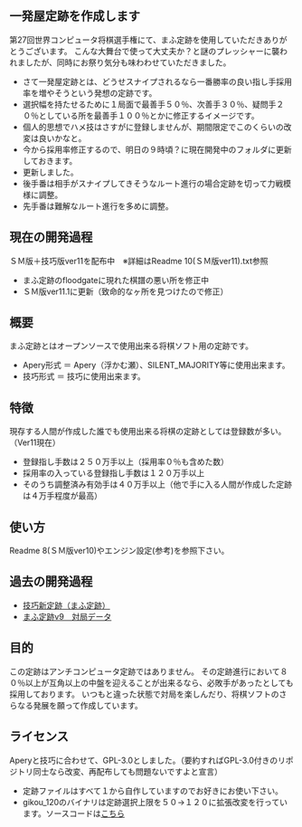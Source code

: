 ﻿## 一発屋定跡を作成します
第27回世界コンピュータ将棋選手権にて、まふ定跡を使用していただきありがとうございます。
こんな大舞台で使って大丈夫か？と謎のプレッシャーに襲われましたが、同時にお祭り気分も味わわせていただきました。
- さて一発屋定跡とは、どうせスナイプされるなら一番勝率の良い指し手採用率を増やそうという発想の定跡です。
- 選択幅を持たせるために１局面で最善手５０％、次善手３０％、疑問手２０％としている所を最善手１００％とかに修正するイメージです。
- 個人的思想でハメ技はさすがに登録しませんが、期間限定でこのくらいの改変は良いかなと。
- 今から採用率修正するので、明日の９時頃？に現在開発中のフォルダに更新しておきます。
- 更新しました。
- 後手番は相手がスナイプしてきそうなルート進行の場合定跡を切って力戦模様に調整。
- 先手番は難解なルート進行を多めに調整。

## 現在の開発過程
ＳＭ版＋技巧版ver11を配布中　※詳細はReadme 10(ＳＭ版ver11).txt参照
- まふ定跡のfloodgateに現れた棋譜の悪い所を修正中
- ＳＭ版ver11.1に更新（致命的なヶ所を見つけたので修正）

## 概要

まふ定跡とはオープンソースで使用出来る将棋ソフト用の定跡です。

- Apery形式 ＝ Apery（浮かむ瀬）、SILENT_MAJORITY等に使用出来ます。
- 技巧形式 ＝ 技巧に使用出来ます。

## 特徴

現存する人間が作成した誰でも使用出来る将棋の定跡としては登録数が多い。（Ver11現在）
- 登録指し手数は２５０万手以上（採用率０％も含めた数）
- 採用率の入っている登録指し手数は１２０万手以上
- そのうち調整済み有効手は４０万手以上（他で手に入る人間が作成した定跡は４万手程度が最高）

## 使い方

Readme 8(ＳＭ版ver10)やエンジン設定(参考)を参照下さい。

## 過去の開発過程
- [技巧新定跡（まふ定跡）](http://www.uuunuuun.com/single-post/2016/11/06/%E6%8A%80%E5%B7%A7%E6%96%B0%E5%AE%9A%E8%B7%A1)
- [まふ定跡v9　対局データ](http://www.uuunuuun.com/single-post/2017/02/21/%E3%81%BE%E3%81%B5%E5%AE%9A%E8%B7%A1v9-%E5%AF%BE%E5%B1%80%E3%83%87%E3%83%BC%E3%82%BF)

## 目的

この定跡はアンチコンピュータ定跡ではありません。
その定跡進行において８０％以上が互角以上の中盤を迎えることが出来るなら、必敗手があったとしても採用しております。
いつもと違った状態で対局を楽しんだり、将棋ソフトのさらなる発展を願って作成しています。

## ライセンス

Aperyと技巧に合わせて、GPL-3.0としました。（要約すればGPL-3.0付きのリポジトリ同士なら改変、再配布しても問題ないですよと宣言）
- 定跡ファイルはすべて１から自作していますのでお好きにお使い下さい。
- gikou_120のバイナリは定跡選択上限を５０→１２０に拡張改変を行っています。ソースコードは[こちら](http://www.uuunuuun.com/single-post/2016/11/06/%E6%8A%80%E5%B7%A7%E6%96%B0%E5%AE%9A%E8%B7%A1)
